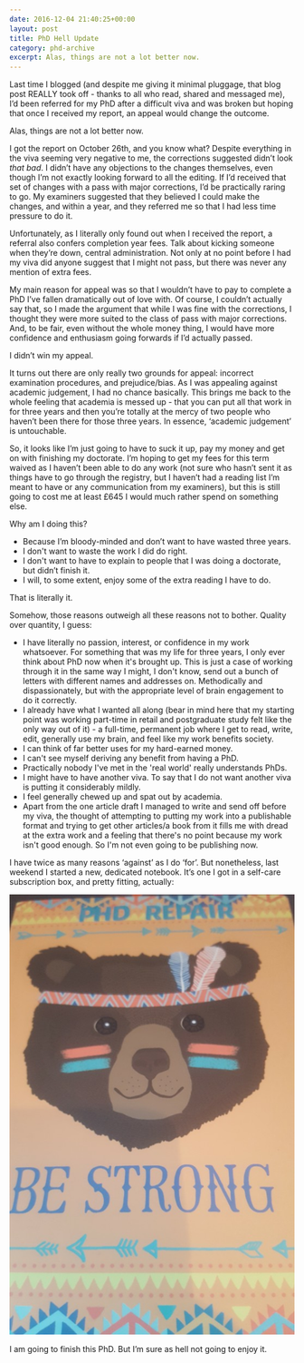 ```yaml
---
date: 2016-12-04 21:40:25+00:00
layout: post
title: PhD Hell Update
category: phd-archive
excerpt: Alas, things are not a lot better now.
---
```


Last time I blogged (and despite me giving it minimal pluggage, that blog post REALLY took off - thanks to all who read, shared and messaged me), I’d been referred for my PhD after a difficult viva and was broken but hoping that once I received my report, an appeal would change the outcome.

Alas, things are not a lot better now.

I got the report on October 26th, and you know what? Despite everything in the viva seeming very negative to me, the corrections suggested didn’t look *that bad*. I didn’t have any objections to the changes themselves, even though I’m not exactly looking forward to all the editing. If I’d received that set of changes with a pass with major corrections, I’d be practically raring to go. My examiners suggested that they believed I could make the changes, and within a year, and they referred me so that I had less time pressure to do it.

Unfortunately, as I literally only found out when I received the report, a referral also confers completion year fees. Talk about kicking someone when they’re down, central administration. Not only at no point before I had my viva did anyone suggest that I might not pass, but there was never any mention of extra fees.

My main reason for appeal was so that I wouldn’t have to pay to complete a PhD I’ve fallen dramatically out of love with. Of course, I couldn’t actually say that, so I made the argument that while I was fine with the corrections, I thought they were more suited to the class of pass with major corrections. And, to be fair, even without the whole money thing, I would have more confidence and enthusiasm going forwards if I’d actually passed.

I didn’t win my appeal.

It turns out there are only really two grounds for appeal: incorrect examination procedures, and prejudice/bias. As I was appealing against academic judgement, I had no chance basically. This brings me back to the whole feeling that academia is messed up - that you can put all that work in for three years and then you’re totally at the mercy of two people who haven’t been there for those three years. In essence, ‘academic judgement’ is untouchable.

So, it looks like I’m just going to have to suck it up, pay my money and get on with finishing my doctorate. I’m hoping to get my fees for this term waived as I haven’t been able to do any work (not sure who hasn’t sent it as things have to go through the registry, but I haven’t had a reading list I’m meant to have or any communication from my examiners), but this is still going to cost me at least £645 I would much rather spend on something else.

Why am I doing this?

 * Because I’m bloody-minded and don’t want to have wasted three years.
 * I don't want to waste the work I did do right.
 * I don't want to have to explain to people that I was doing a doctorate, but didn’t finish it.
 * I will, to some extent, enjoy some of the extra reading I have to do.

That is literally it.

Somehow, those reasons outweigh all these reasons not to bother. Quality over quantity, I guess:

 * I have literally no passion, interest, or confidence in my work whatsoever. For something that was my life for three years, I only ever think about PhD now when it's brought up. This is just a case of working through it in the same way I might, I don't know, send out a bunch of letters with different names and addresses on. Methodically and dispassionately, but with the appropriate level of brain engagement to do it correctly.
 * I already have what I wanted all along (bear in mind here that my starting point was working part-time in retail and postgraduate study felt like the only way out of it) - a full-time, permanent job where I get to read, write, edit, generally use my brain, and feel like my work benefits society.
 * I can think of far better uses for my hard-earned money.
 * I can't see myself deriving any benefit from having a PhD.
 * Practically nobody I've met in the 'real world' really understands PhDs.
 * I might have to have another viva. To say that I do not want another viva is putting it considerably mildly.
 * I feel generally chewed up and spat out by academia.
 * Apart from the one article draft I managed to write and send off before my viva, the thought of attempting to putting my work into a publishable format and trying to get other articles/a book from it fills me with dread at the extra work and a feeling that there's no point because my work isn't good enough. So I'm not even going to be publishing now.

I have twice as many reasons ‘against’ as I do ‘for’. But nonetheless, last weekend I started a new, dedicated notebook. It’s one I got in a self-care subscription box, and pretty fitting, actually:

![A notebook with a picture of a cartoon tribal bear and the words 'be strong' and 'PhD repairs' written on it](/images/be-strong.jpg)

I am going to finish this PhD. But I’m sure as hell not going to enjoy it.
